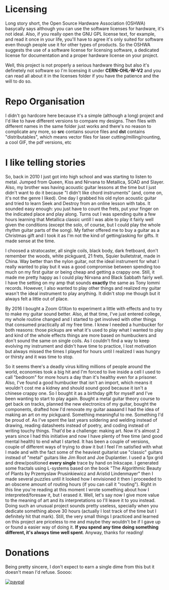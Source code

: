 # Licensing

Long story short, the Open Source Hardware Association (OSHWA) basycally says although you can use the software licenses for hardware, it's not ideal. Also, if you really open the GNU GPL license text, for example, and read it once in your life, you'll have to agree it's only suited for software even though people use it for other types of products. So the OSHWA suggests the use of a software license for licensing software, a dedicated license for documentation and a proper hardware license on your project.

Well, this project is not properly a serious hardware thing but also it's definetely not software so I'm licensing it under **CERN-OHL-W-V2** and you can read all about it in the licenses folder if you have the patience and the will to do so.

# Repo Organisation

I didn't go hardcore here because it's a simple (although a long) project and I'd like to have different versions to compare my designs. Then files with different names in the same folder just works and there's no reason to complicate any more, so **src** contains source files and **dst** contains "distributables", which means vector files for laser cutting/milling/rounting, a cool GIF, the pdf versions, etc

# I like telling stories

So, back in 2010 I just got into high school and was starting to listen to metal. Jumped from Queen, Kiss and Nirvana to Metallica, SOAD and Slayer. Also, my brother was having acoustic guitar lessons at the time but I just didn't want to do it because "I didn't like chord instruments" (and, come on, it's not the genre I liked). One day I grabbed his old nylon acoustic guitar and tried to learn Seek and Destroy from an online lesson with tabs. It sounded easy enough: you just have to count the frets, put your finger on the indicated place and play along. Turns out I was spending quite a few hours learning that Metallica classic untill I was able to play it fairly well given the conditions (except the solo, of course, but I could play the whole rhythm guitar parts of the song). My father offered me to buy a guitar as a Christmas gift and I took it as I'm not the kind of getting/asking for gifts. It made sense at the time.

I choosed a stratocaster, all single coils, black body, dark fretboard, don't remember the woods, white pickguard, 21 frets, Squier bulletstrat, made in China. Way better than the nylon guitar, not the ideal instrument for what I really wanted to play but it was a good compromise between spending too much on my first guitar or being cheap and getting a crappy one. Still, it made me pretty happy as I could play Nirvana and Black Sabbath fairly well. I have the setting on my amp that sounds **exactly** the same as Tony Iommi records. However, I also wanted to play other things and realized my guitar wasn't the ideal instrument to play anything. It didn't stop me though but it always felt a little out of place.

By 2016 I bought a Zoom G1Xon to experiment a little with effects and to try to make my guitar sound better. Also, at that time, I've just entered college, my whole routine changed and I started to get involved with other things that consumed practically all my free time. I knew I needed a humbucker for both reasons: those pickups are what it's used to play what I wanted to play and kind of the whole effects things are more based on humbuckers and don't sound the same on single coils. As I couldn't find a way to keep evolving my instrument and didn't have time to practice, I lost motivation but always missed the times I played for hours until I realized I was hungry or thirsty and it was time to stop.

So it seems there's a deadly virus killing millions of people around the world, economies took a big hit and I'm forced to live inside a cell I used to call "bedroom" for more hours a day than it's healthy even for a prisoner. Also, I've found a good humbucker that isn't an import, which means it wouldn't cost me a kidney and should sound good because it isn't a chinese crappy one. So I bought it as a birthday gift for myself and I've been wanting to start to play again. Bought a metal guitar theory course to get back on tracks, planned the new electronics of my guitar, bought the components, drafted how I'd renovate my guitar aaaaand I had the idea of making an art on my pickguard. Something meaningful to me. Something I'd be proud of. As I've spent the last years soldering and welding instead of drawing, reading datasheets instead of poetry, and coding instead of writing touchy things. That'd be a challenge: making art. Now it's almost 2 years since I had this initiative and now I have plenty of free time (and good mental health) to end what I started. It has been a couple of versions, couple of different ways of trying to draw it but I feel I'm satisfied with what I made and with the fact some of the heaviest guitarist use "classic" guitars instead of "metal" guitars like Jim Root and Joe Duplantier. I used a 1px grid and drew/positioned **every single** trace by hand on Inkscape. I generated some fractals using L-systems based on the book "The Algorithmic Beauty of Plants by Przemyslaw Prusinkiewicz and Aristid Lindenmayer" then I made several puzzles until it looked how I envisioned it then I proceeded to an obscene amount of routing hours (if you can call it "routing"). Right in this line you're reading at this moment I wrote something about how I interpreted/foresaw it, but I erased it. Well, let's say now I give more value to the meaning of art and its interpretations so I'll leave it to you instead. Doing such an unusual project sounds pretty useless, specially when you dedicate something above 30 hours (actually I lost track of the time but I definitely hit that mark). Still, the very small things I practiced and learned on this project are priceless to me and maybe they wouldn't be if I gave up or found a easier way of doing it. **If you spend any time doing something different, it's always time well spent**. Anyway, thanks for reading!

# Donations

Being pretty sincere, I don't expect to earn a single dime from this but it doesn't mean I'd refuse. Soooo:

[![paypal](https://www.paypalobjects.com/en_US/i/btn/btn_donateCC_LG.gif)](https://www.paypal.com/donate/?business=VYQFJUZRPJ6C8&no_recurring=1&currency_code=BRL)
